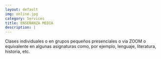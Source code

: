 ```yaml
---
layout: default
img: online.jpg
category: Services
title: ENSEÑANZA MEDIA
description: |
---
```

Clases individuales o en grupos pequeños presenciales o via ZOOM o equivalente en algunas asignaturas como, por ejemplo, lenguaje, literatura, historia, etc.

